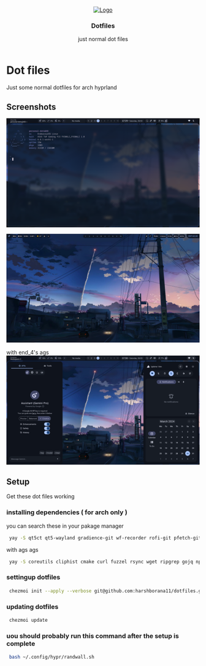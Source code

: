 <br/>
<p align="center">
  <a href="https://github.com/harshborana11/dotfiles">
    <img src="https://avatars.githubusercontent.com/u/67332766?v=4" alt="Logo" width="80" height="80">
  </a>

  <h3 align="center">Dotfiles</h3>

  <p align="center">
    just  normal dot files
    <br/>
    <br/>
  </p>
</p>

# Dot files
  
Just some normal dotfiles for arch hyprland




## Screenshots

![App Screenshot](assets/screenshot.png)

![App Screenshot](assets/with_waybar.png)

with end_4's ags
![App Screenshot](assets/with_end-4_ags.png)

## Setup

Get these dot files working 

### installing dependencies ( for arch only )
you can search these in  your pakage manager 
```bash
 yay -S qt5ct qt5-wayland gradience-git wf-recorder rofi-git pfetch-git neofech-git pywal-git waybar-git swww-git chezmoi-git catppuccin-gtk-theme-mocha nwg-look kvantum-qt5-git
```

with ags ags 
```bash
 yay -S coreutils cliphist cmake curl fuzzel rsync wget ripgrep gojq npm meson typescript gjs dart-sass axel aylurs-gtk-shell webp-pixbuf-loader gtk-layer-shell gtk3 gtksourceview3 gobject-introspection upower yad ydotool polkit-gnome gnome-keyring gnome-control-center blueberry networkmanager brightnessctl wlsunset gnome-bluetooth-3.0 adw-gtk3-git qt5ct qt5-wayland gradience-git fontconfig ttf-readex-pro ttf-jetbrains-mono-nerd ttf-material-symbols-variable-git ttf-space-mono-nerd fish foot starship swappy wf-recorder grim tesseract tesseract-data-eng slurp pavucontrol wireplumber libdbusmenu-gtk3 plasma-browser-integration playerctl python-build python-materialyoucolor-git python-pillow python-pywal python-setuptools-scm python-wheel rofi-git pfetch-git neofech-git pywal-git waybar-git swww-git chezmoi-git catppuccin-gtk-theme-mocha
```
    
### settingup dotfiles 

```bash
 chezmoi init --apply --verbose git@github.com:harshborana11/dotfiles.git
```

### updating dotfiles 
```bash 
 chezmoi update
```

### uou should probably run this command after the setup is complete 
```bash 
 bash ~/.config/hypr/randwall.sh
```
